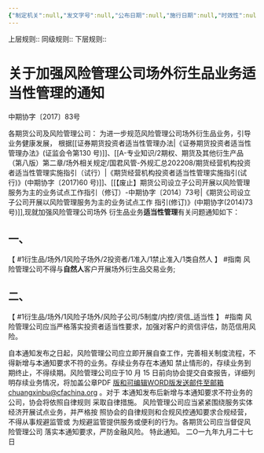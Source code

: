 ```yaml
---
{"‌‌‌‌制定机关":null,"发文字号":null,"公布日期":null,"施行日期":null,"时效性":null,"效力位阶":null,"法规类别":null,"修改依据":null,"领域":null,"dg-publish":true,"created":"2023-09-20T22:31","updated":"2023-10-18T12:33","permalink":"/e/20170927-2017-83/","dgPassFrontmatter":true}
---
```


上层规则:: 
同级规则::
下层规则::

# 关于加强风险管理公司场外衍生品业务适当性管理的通知
中期协字〔2017〕83号

各期货公司及风险管理公司：
为进一步规范风险管理公司场外衍生品业务，引导业务健康发展， 根据[[证券期货投资者适当性管理办法\|《证券期货投资者适当性管理办法》(证监会令第130 号)]]、[[A-专业知识/2期权、期货及其他衍生产品（第八版）第二章/场外相关规定/国君风管-外规汇总202208/期货经营机构投资者适当性管理实施指引（试行）\|《期货经营机构投资者适当性管理实施指引(试行)》(中期协字〔2017)60 号)]]、[[【废止】期货公司设立子公司开展以风险管理服务为主的业务试点工作指引（修订）-中期协字〔2014〕73号\|《期货公司设立子公司开展以风险管理服务为主的业务试点工作 指引(修订)》(中期协字(2014)73 号)]],现就加强风险管理公司场外 衍生品业务**适当性管理**有关问题通知如下：
## 一、
【 #1衍生品/场外/1风险子场外/2投资者/1准入/1禁止准入/1类自然人  】 #指南
风险管理公司不得与**自然人**客户开展场外衍生品交易业务;
## 二、
【 #1衍生品/场外/1风险子场外/风险子公司/5制度/内控/资信_适当性  】 #指南
风险管理公司应当严格落实投资者适当性要求，加强对客户的资信评估，防范信用风险。

自本通知发布之日起，风险管理公司应立即开展自查工作，完善相关制度流程，不得新增与本通知要求不符的业务。存续业务存在本通知 禁止情形的，存续业务到期终止，不得续期。风险管理公司应于10 月 15 日前向协会提交自查报告，详细列明存续业务情况，将加盖公章PDF 版和可编辑WORD版发送邮件至邮箱chuangxinbu@cfachina.org 。对于 本通知发布后新增与本通知要求不符业务的公司，协会将依照自律规则 采取自律措施。
风险管理公司应当紧紧围绕服务实体经济开展试点业务，并严格按 照协会的自律规则和合规风控通知要求合规经营，不得从事规避监管或 为规避监管提供服务或便利的行为。各期货公司应当督促风险管理公司 落实本通知要求，严防金融风险。
特此通知。
二O一九年九月二十七日